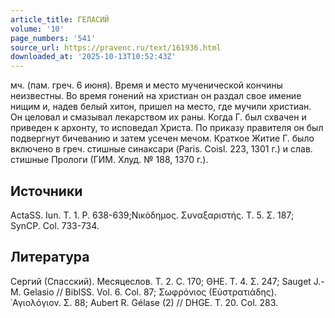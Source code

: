 ```yaml
---
article_title: ГЕЛАСИЙ
volume: '10'
page_numbers: '541'
source_url: https://pravenc.ru/text/161936.html
downloaded_at: '2025-10-13T10:52:43Z'
---
```


мч. (пам. греч. 6 июня). Время и место мученической кончины неизвестны. Во время гонений на христиан он раздал свое имение нищим и, надев белый хитон, пришел на место, где мучили христиан. Он целовал и смазывал лекарством их раны. Когда Г. был схвачен и приведен к архонту, то исповедал Христа. По приказу правителя он был подвергнут бичеванию и затем усечен мечом. Краткое Житие Г. было включено в греч. стишные синаксари (Paris. Coisl. 223, 1301 г.) и слав. стишные Прологи (ГИМ. Хлуд. № 188, 1370 г.).

## Источники

ActaSS. Iun. T. 1. P. 638-639;Νικόδημος. Συναξαριστής. Τ. 5. Σ. 187; SynCP. Col. 733-734.

## Литература

Сергий (Спасский). Месяцеслов. Т. 2. С. 170; ΘΗΕ. Τ. 4. Σ. 247; Sauget J.-M. Gelasio // BiblSS. Vol. 6. Col. 87; Σωφρόνιος (Εὐστρατιάδης). ῾Αγιολόγιον. Σ. 88; Aubert R. Gélase (2) // DHGE. T. 20. Col. 283.
